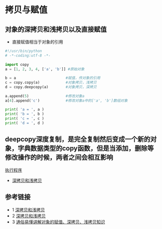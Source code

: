 # 拷贝与赋值

## 对象的深拷贝和浅拷贝以及直接赋值
* 直接赋值相当于对象的引用
```python
#!/usr/bin/python
# -*-coding:utf-8 -*-
 
import copy
a = [1, 2, 3, 4, ['a', 'b']] #原始对象
 
b = a                       #赋值，传对象的引用
c = copy.copy(a)            #对象拷贝，浅拷贝
d = copy.deepcopy(a)        #对象拷贝，深拷贝
 
a.append(5)                 #修改对象a
a[4].append('c')            #修改对象a中的['a', 'b']数组对象
 
print( 'a = ', a )
print( 'b = ', b )
print( 'c = ', c )
print( 'd = ', d )
```

## deepcopy深度复制，是完全复制然后变成一个新的对象，字典数据类型的copy函数，但是当添加，删除等修改操作的时候，两者之间会相互影响
[执行程序](./src/deepcopy_test.py)

* [深拷贝和浅拷贝](https://www.runoob.com/w3cnote/python-understanding-dict-copy-shallow-or-deep.html)


## 参考链接
* 1 [深拷贝和浅拷贝](https://blog.csdn.net/qq_26442553/article/details/82218403)
* 2 [深拷贝和浅拷贝](https://blog.csdn.net/qq_32907349/article/details/52190796)
* 3 [通俗易懂讲解对象的赋值、深拷贝、浅拷贝知识](https://www.runoob.com/w3cnote/python-understanding-dict-copy-shallow-or-deep.html)


